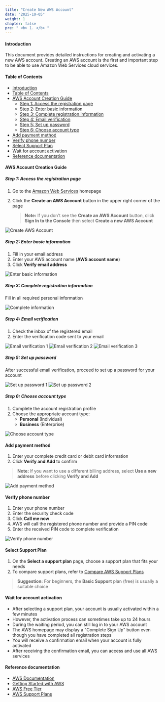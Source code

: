 ```yaml
---
title: "Create New AWS Account"
date: "2025-10-05"
weight: 1
chapter: false
pre: " <b> 1. </b> "
---
```


#### Introduction

This document provides detailed instructions for creating and activating a new AWS account. Creating an AWS account is the first and important step to be able to use Amazon Web Services cloud services.

#### Table of Contents
- [Introduction](#introduction)
- [Table of Contents](#table-of-contents)
- [AWS Account Creation Guide](#aws-account-creation-guide)
  - [Step 1: Access the registration page](#step-1-access-the-registration-page)
  - [Step 2: Enter basic information](#step-2-enter-basic-information)
  - [Step 3: Complete registration information](#step-3-complete-registration-information)
  - [Step 4: Email verification](#step-4-email-verification)
  - [Step 5: Set up password](#step-5-set-up-password)
  - [Step 6: Choose account type](#step-6-choose-account-type)
- [Add payment method](#add-payment-method)
- [Verify phone number](#verify-phone-number)
- [Select Support Plan](#select-support-plan)
- [Wait for account activation](#wait-for-account-activation)
- [Reference documentation](#reference-documentation)

#### AWS Account Creation Guide

##### Step 1: Access the registration page

1. Go to the [Amazon Web Services](https://aws.amazon.com/) homepage
2. Click the **Create an AWS Account** button in the upper right corner of the page
   
   > **Note:** If you don't see the **Create an AWS Account** button, click **Sign In to the Console** then select **Create a new AWS Account**

![Create AWS Account](/images/1/0001.png?featherlight=false&width=90pc)

##### Step 2: Enter basic information

1. Fill in your email address
2. Enter your AWS account name (**AWS account name**)
3. Click **Verify email address**

![Enter basic information](/images/1/0002.png?featherlight=false&width=90pc)

##### Step 3: Complete registration information

Fill in all required personal information

![Complete information](/images/1/0003.png?featherlight=false&width=90pc)

##### Step 4: Email verification

1. Check the inbox of the registered email
2. Enter the verification code sent to your email

![Email verification 1](/images/1/0004.png?featherlight=false&width=90pc)
![Email verification 2](/images/1/0005.png?featherlight=false&width=90pc)
![Email verification 3](/images/1/0006.png?featherlight=false&width=90pc)

##### Step 5: Set up password

After successful email verification, proceed to set up a password for your account

![Set up password 1](/images/1/0007.png?featherlight=false&width=90pc)
![Set up password 2](/images/1/0008.png?featherlight=false&width=90pc)

##### Step 6: Choose account type

1. Complete the account registration profile
2. Choose the appropriate account type:
   - **Personal** (Individual)
   - **Business** (Enterprise)

![Choose account type](/images/1/0009.png?featherlight=false&width=90pc)

#### Add payment method

1. Enter your complete credit card or debit card information
2. Click **Verify and Add** to confirm

> **Note:** If you want to use a different billing address, select **Use a new address** before clicking **Verify and Add**

![Add payment method](/images/1/00010.png?featherlight=false&width=90pc)

#### Verify phone number

1. Enter your phone number
2. Enter the security check code
3. Click **Call me now**
4. AWS will call the registered phone number and provide a PIN code
5. Enter the received PIN code to complete verification

![Verify phone number](/images/1/00011.png?featherlight=false&width=90pc)

#### Select Support Plan

1. On the **Select a support plan** page, choose a support plan that fits your needs
2. To compare support plans, refer to [Compare AWS Support Plans](https://aws.amazon.com/premiumsupport/plans/)

> **Suggestion:** For beginners, the **Basic Support** plan (free) is usually a suitable choice

#### Wait for account activation

- After selecting a support plan, your account is usually activated within a few minutes
- However, the activation process can sometimes take up to 24 hours
- During the waiting period, you can still log in to your AWS account
- The AWS homepage may display a "Complete Sign Up" button even though you have completed all registration steps
- You will receive a confirmation email when your account is fully activated
- After receiving the confirmation email, you can access and use all AWS services

#### Reference documentation

- [AWS Documentation](https://docs.aws.amazon.com/)
- [Getting Started with AWS](https://aws.amazon.com/getting-started/)
- [AWS Free Tier](https://aws.amazon.com/free/)
- [AWS Support Plans](https://aws.amazon.com/premiumsupport/plans/)